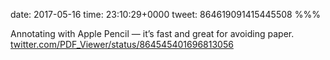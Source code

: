 date: 2017-05-16
time: 23:10:29+0000
tweet: 864619091415445508
%%%

Annotating with Apple Pencil — it’s fast and great for avoiding paper. [twitter.com/PDF\_Viewer/status/864545401696813056](https://twitter.com/PDF_Viewer/status/864545401696813056)

